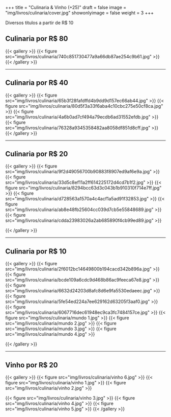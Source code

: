 +++
title = "Culinaria & Vinho (+25)"
draft = false
image = "img/livros/culinaria/cover.jpg"
showonlyimage = false
weight = 3
+++

Diversos titulos a partir de <span class="price">R$ 10</span>
<!--more-->

## Culinaria por R$ 80

{{< gallery >}}
{{< figure src="img/livros/culinaria/740c851730477a9a66db87ae254c9b61.jpg" >}}
{{< /gallery >}}

---

## Culinaria por R$ 40

{{< gallery >}}
{{< figure src="img/livros/culinaria/65b3f28fafdffd4b9dd9d157ec66ab44.jpg" >}}
{{< figure src="img/livros/culinaria/80d5f3a33f6aba4c10cbc275e50cf8ca.jpg" >}}
{{< figure src="img/livros/culinaria/4a6b0ad7cf494a79ecdb6ad31552efdb.jpg" >}}
{{< figure src="img/livros/culinaria/76328a9345358482aa8058df851d8cff.jpg" >}}
{{< /gallery >}}

---

## Culinaria por R$ 20

{{< gallery >}}
{{< figure src="img/livros/culinaria/9f2d49056700b90883f8907ed9af6e9a.jpg" >}}
{{< figure src="img/livros/culinaria/33d5c8ef11a2ff614225172d4cd7b1f2.jpg" >}}
{{< figure src="img/livros/culinaria/8294bcc63d3c043b1b910310f714e7ff.jpg" >}}
{{< figure src="img/livros/culinaria/d728563a1570a4c4acf1a5ad91f32853.jpg" >}}
{{< figure src="img/livros/culinaria/ab8e48fb25604cc039d7cb5e55848689.jpg" >}}
{{< figure src="img/livros/culinaria/cdda23983026a2ab685890f4cb99ed89.jpg" >}}


{{< /gallery >}}

---

## Culinaria por R$ 10

{{< gallery >}}
{{< figure src="img/livros/culinaria/2f6012bc14649800b194cacd342b896a.jpg" >}}
{{< figure src="img/livros/culinaria/bcde109a6cdc9d468b86ac9feeca67e8.jpg" >}}
{{< figure src="img/livros/culinaria/6632d24203d8afc8d6e9fa5530edaeec.jpg" >}}
{{< figure src="img/livros/culinaria/5fe54ed224a7ee629162d63205f3aaf0.jpg" >}}
{{< figure src="img/livros/culinaria/6067716dec61948ec9ca3fc7484157ce.jpg" >}}
{{< figure src="img/livros/culinaria/mundo 1.jpg" >}}
{{< figure src="img/livros/culinaria/mundo 2.jpg" >}}
{{< figure src="img/livros/culinaria/mundo 3.jpg" >}}
{{< figure src="img/livros/culinaria/mundo 4.jpg" >}}

{{< /gallery >}}

---


## Vinho por R$ 20

{{< gallery >}}
{{< figure src="img/livros/culinaria/vinho 6.jpg" >}}
{{< figure src="img/livros/culinaria/vinho 1.jpg" >}}
{{< figure src="img/livros/culinaria/vinho 2.jpg" >}}

{{< figure src="img/livros/culinaria/vinho 3.jpg" >}}
{{< figure src="img/livros/culinaria/vinho 4.jpg" >}}
{{< figure src="img/livros/culinaria/vinho 5.jpg" >}}
{{< /gallery >}}
